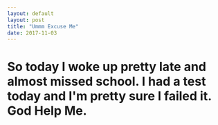 ```yaml
---
layout: default
layout: post
title: "Ummm Excuse Me"
date: 2017-11-03
---
```


<h1>So today I woke up pretty late and almost missed school. I had a test today and I'm pretty sure I failed it. God Help Me.</h1>

